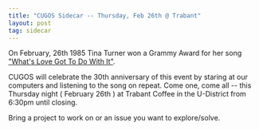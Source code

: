 ```yaml
---
title: "CUGOS Sidecar -- Thursday, Feb 26th @ Trabant"
layout: post
tag: sidecar
---
```


On February, 26th 1985 Tina Turner won a Grammy Award for her song ["What's Love Got To Do With It"](https://www.youtube.com/watch?v=Pu8KFlfzk3Y).

CUGOS will celebrate the 30th anniversary of this event by staring at our computers and listening to the song on repeat. Come one, come all -- this Thursday night ( February 26th ) at Trabant Coffee in the U-District from 6:30pm until closing. 

Bring a project to work on or an issue you want to explore/solve.